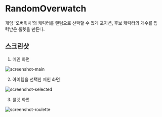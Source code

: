 # RandomOverwatch
게임 '오버워치'의 캐릭터를 랜텀으로 선택할 수 있게 포지션, 후보 캐릭터의 개수를 입력받은 룰렛을 만든다.

## 스크린샷
1. 메인 화면

![screenshot-main](https://user-images.githubusercontent.com/47620950/116684595-197e0f80-a9ec-11eb-892a-ef68bd77f807.png)

2. 아이템을 선택한 메인 화면

![screenshot-selected](https://user-images.githubusercontent.com/47620950/116684871-7d083d00-a9ec-11eb-99b8-2cf13beae83a.png)

3. 룰렛 화면

![screenshot-roulette](https://user-images.githubusercontent.com/47620950/116684982-9f9a5600-a9ec-11eb-8579-0808c31fd2bd.png)
